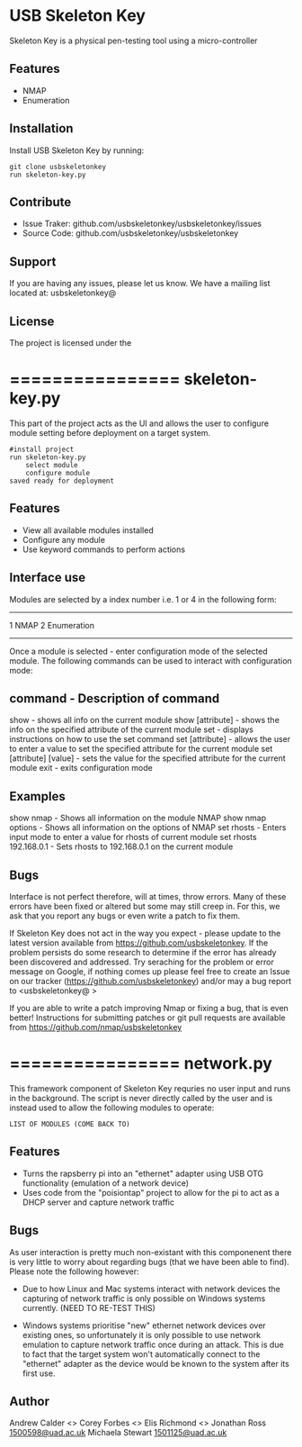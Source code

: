 USB Skeleton Key
=================

Skeleton Key is a physical pen-testing tool using a micro-controller

Features
---------

- NMAP
- Enumeration

Installation 
-------------

Install USB Skeleton Key by running:

	git clone usbskeletonkey
	run skeleton-key.py

Contribute
-----------

- Issue Traker: github.com/usbskeletonkey/usbskeletonkey/issues
- Source Code: github.com/usbskeletonkey/usbskeletonkey

Support
--------

If you are having any issues, please let us know.
We have a mailing list located at: usbskeletonkey@

License
--------

The project is licensed under the 

================
skeleton-key.py
================

This part of the project acts as the UI and allows the user to configure 
module setting before deployment on a target system.

	#install project
	run skeleton-key.py
		select module
		configure module
	saved ready for deployment

Features
---------

- View all available modules installed
- Configure any module
- Use keyword commands to perform actions

Interface use
--------------
 
Modules are selected by a index number i.e. 1 or 4 in the following form:

--------------------
1	NMAP
2	Enumeration

--------------------

Once a module is selected - enter configuration mode of the selected module.
The following commands can be used to interact with configuration mode:

command				- Description of command
--------------------------------------------------------------------------------------------------
show				- shows all info on the current module
show [attribute]		- shows the info on the specified attribute of the current module
set				- displays instructions on how to use the set command
set [attribute]			- allows the user to enter a value to set the specified attribute 
				  for the current module
set [attribute] [value]		- sets the value for the specified attribute for the current module
exit 				- exits configuration mode

Examples
----------

show nmap			- Shows all information on the module NMAP
show nmap options		- Shows all information on the options of NMAP
set rhosts			- Enters input mode to enter a value for rhosts of current module
set rhosts 192.168.0.1		- Sets rhosts to 192.168.0.1 on the current module

Bugs
-----

Interface is not perfect therefore, will at times, throw errors. Many of these errors have been fixed or altered
but some may still creep in. For this, we ask that you report any bugs or even write a patch to fix them.

If Skeleton Key does not act in the way you expect - please update to the latest version available from
https://github.com/usbskeletonkey. If the problem persists do some research to determine if the error has already 
been discovered and addressed. Try seraching for the problem or error message on Google, if nothing comes up please
feel free to create an Issue on our tracker (https://github.com/usbskeletonkey) and/or may a bug report to
<usbskeletonkey@ >

If you are able to write a patch improving Nmap or fixing a bug, that is even better! Instructions for submitting 
patches or git pull requests are available from https://github.com/nmap/usbskeletonkey

================
network.py
================
This framework component of Skeleton Key requries no user input and runs in the background. The script is never directly called by the user and is instead used to allow the following modules to operate:

	LIST OF MODULES (COME BACK TO)


Features
---------

- Turns the rapsberry pi into an "ethernet" adapter using USB OTG functionality (emulation of a network device)
- Uses code from the "poisiontap" project to allow for the pi to act as a DHCP server and capture network traffic

Bugs
-----
As user interaction is pretty much non-existant with this componenent there is very little to worry about regarding bugs (that we have been able to find). Please note the following however:

- Due to how Linux and Mac systems interact with network devices the capturing of network traffic is only possible on Windows systems currently. (NEED TO RE-TEST THIS)

- Windows systems prioritise "new" ethernet network devices over existing ones, so unfortunately it is only possible to use network emulation to capture network traffic once during an attack. This is due to fact that the target system won't automatically connect to the "ethernet" adapter as the device would be known to the system after its first use.   



Author
-------

Andrew Calder 		<>
Corey Forbes		<>
Elis Richmond		<>
Jonathan Ross		<1500598@uad.ac.uk>
Michaela Stewart	<1501125@uad.ac.uk>
